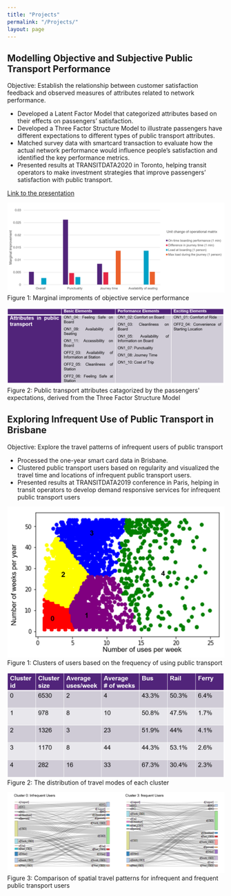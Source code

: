 ```yaml
---
title: "Projects"
permalink: "/Projects/"
layout: page
---
```


## Modelling Objective and Subjective Public Transport Performance

Objective: Establish the relationship between customer satisfaction feedback and observed measures of attributes related to network performance.

 - Developed a Latent Factor Model that categorized attributes based on their effects on passengers’ satisfaction.
 - Developed a Three Factor Structure Model to illustrate passengers have different expectations to different types of public transport attributes.
 - Matched survey data with smartcard transaction to evaluate how the actual network performance would influence people’s satisfaction and identified the key performance metrics.
 - Presented results at TRANSITDATA2020 in Toronto, helping transit operators to make investment strategies that improve passengers’ satisfaction with public transport. 

[Link to the presentation](https://www.youtube.com/watch?v=4AmQ6SHDylA)

![screenshot](image/sat_result.png)
Figure 1: Marginal improments of objective service performance 

![screenshot](image/threefactor.png)
Figure 2: Public transport attributes catagorized by the passengers' expectations, derived from the Three Factor Structure Model 

## Exploring Infrequent Use of Public Transport in Brisbane

Objective: Explore the travel patterns of infrequent users of public transport

 - Processed the one-year smart card data in Brisbane.
 - Clustered public transport users based on regularity and visualized the travel time and locations of infrequent public transport users.
 - Presented results at TRANSITDATA2019 conference in Paris, helping in transit operators to develop demand responsive services for infrequent public transport users


![screenshot](image/cluster%20users.png)
Figure 1: Clusters of users based on the frequency of using public transport


![screenshot](image/travelmode.png)
Figure 2: The distribution of travel modes of each cluster

![screenshot](image/spatialtravelpattern.png)
Figure 3: Comparison of spatial travel patterns for infrequent and frequent public transport users


 

